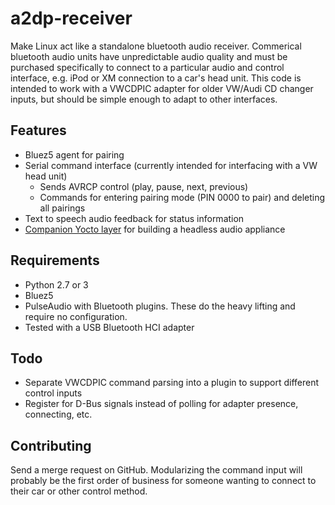 # a2dp-receiver

Make Linux act like a standalone bluetooth audio receiver. Commerical bluetooth
audio units have unpredictable audio quality and must be purchased specifically
to connect to a particular audio and control interface, e.g. iPod or XM
connection to a car's head unit. This code is intended to work with a VWCDPIC
adapter for older VW/Audi CD changer inputs, but should be simple enough to
adapt to other interfaces.

## Features

* Bluez5 agent for pairing
* Serial command interface (currently intended for interfacing with a VW head unit)
  * Sends AVRCP control (play, pause, next, previous)
  * Commands for entering pairing mode (PIN 0000 to pair) and deleting all pairings
* Text to speech audio feedback for status information
* [Companion Yocto layer](https://github.com/tylerwhall/meta-a2dp-receiver) for building a headless audio appliance

## Requirements

* Python 2.7 or 3
* Bluez5
* PulseAudio with Bluetooth plugins. These do the heavy lifting and require no configuration.
* Tested with a USB Bluetooth HCI adapter

## Todo

* Separate VWCDPIC command parsing into a plugin to support different control inputs
* Register for D-Bus signals instead of polling for adapter presence, connecting, etc.

## Contributing

Send a merge request on GitHub. Modularizing the command input will probably be
the first order of business for someone wanting to connect to their car or
other control method.
